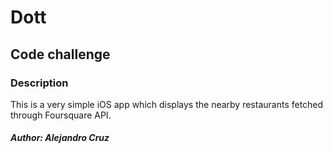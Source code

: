 # Dott

## Code challenge

### Description

This is a very simple iOS app which displays the nearby restaurants fetched through Foursquare API.


##### Author: Alejandro Cruz